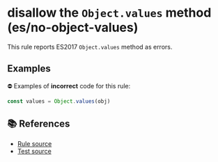 # disallow the `Object.values` method (es/no-object-values)

This rule reports ES2017 `Object.values` method as errors.

## Examples

⛔ Examples of **incorrect** code for this rule:

```js
const values = Object.values(obj)
```

## 📚 References

- [Rule source](../../lib/rules/no-object-values.js)
- [Test source](../../tests/lib/rules/no-object-values.js)
